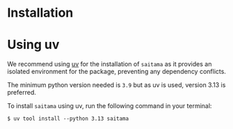 # Installation

# Using uv

We recommend using [uv] for the installation of `saitama` as it provides
an isolated environment for the package, preventing any dependency conflicts.

The minimum python version needed is `3.9` but as uv is used, version 3.13
is preferred.

To install `saitama` using uv, run the following command in your terminal:

```console
$ uv tool install --python 3.13 saitama
```

[uv]: https://github.com/astral-sh/uv
